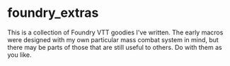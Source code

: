# foundry_extras
This is a collection of Foundry VTT goodies I've written. 
The early macros were designed with my own particular mass combat system in mind, but there may be parts of those that are still useful to others. 
Do with them as you like.
